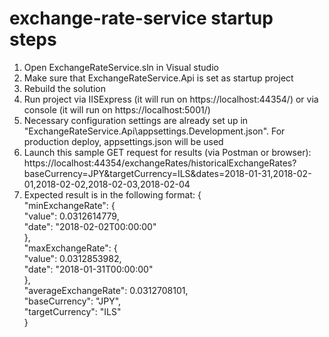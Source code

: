 # exchange-rate-service startup steps

1. Open ExchangeRateService.sln in Visual studio
2. Make sure that ExchangeRateService.Api is set as startup project
3. Rebuild the solution
4. Run project via IISExpress (it will run on https://localhost:44354/) or via console (it will run on https://localhost:5001/)
5. Necessary configuration settings are already set up in "ExchangeRateService.Api\appsettings.Development.json". For production deploy, appsettings.json will be used
6. Launch this sample GET request for results (via Postman or browser):\
   https://localhost:44354/exchangeRates/historicalExchangeRates?baseCurrency=JPY&targetCurrency=ILS&dates=2018-01-31,2018-02-01,2018-02-02,2018-02-03,2018-02-04
7. Expected result is in the following format:
   {\
    "minExchangeRate": {\
        "value": 0.0312614779,\
        "date": "2018-02-02T00:00:00"\
    },\
    "maxExchangeRate": {\
        "value": 0.0312853982,\
        "date": "2018-01-31T00:00:00"\
    },\
    "averageExchangeRate": 0.0312708101,\
    "baseCurrency": "JPY",\
    "targetCurrency": "ILS"\
}
